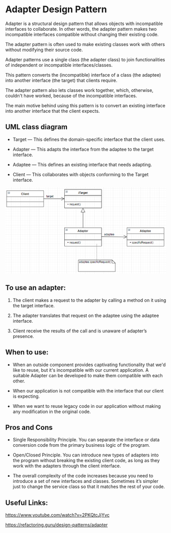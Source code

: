 # Adapter Design Pattern

Adapter is a structural design pattern that allows objects with incompatible interfaces to collaborate. In other words, the adapter pattern makes two incompatible interfaces compatible without changing their existing code.

The adapter pattern is often used to make existing classes work with others without modifying their source code.

Adapter patterns use a single class (the adapter class) to join functionalities of independent or incompatible interfaces/classes.

This pattern converts the (incompatible) interface of a class (the adaptee) into another interface (the target) that clients require.

The adapter pattern also lets classes work together, which, otherwise, couldn't have worked, because of the incompatible interfaces.

The main motive behind using this pattern is to convert an existing interface into another interface that the client expects.

## UML class diagram

+ Target — This defines the domain-specific interface that the client uses.

+ Adapter — This adapts the interface from the adaptee to the target interface.

+ Adaptee — This defines an existing interface that needs adapting.

+ Client — This collaborates with objects conforming to the Target interface.

![](diagrams/adapter-uml.png)

## To use an adapter:

1. The client makes a request to the adapter by calling a method on it using the target interface.

2. The adapter translates that request on the adaptee using the adaptee interface.

3. Client receive the results of the call and is unaware of adapter’s presence.

## When to use:

+ When an outside component provides captivating functionality that we'd like to reuse, but it's incompatible with our current application. A suitable Adapter can be developed to make them compatible with each other.

+ When our application is not compatible with the interface that our client is expecting.

+ When we want to reuse legacy code in our application without making any modification in the original code.

## Pros and Cons

+ Single Responsibility Principle. You can separate the interface or data conversion code from the primary business logic of the program.

+ Open/Closed Principle. You can introduce new types of adapters into the program without breaking the existing client code, as long as they work with the adapters through the client interface.

+ The overall complexity of the code increases because you need to introduce a set of new interfaces and classes. Sometimes it’s simpler just to change the service class so that it matches the rest of your code.

## Useful Links: 

https://www.youtube.com/watch?v=2PKQtcJjYvc

https://refactoring.guru/design-patterns/adapter
